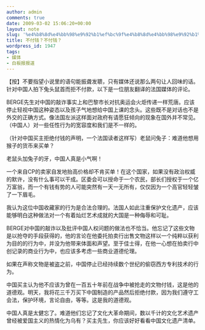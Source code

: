 ```yaml
---
author: admin
comments: true
date: 2009-03-02 15:06:20+00:00
layout: note
slug: '%e4%b8%8d%e4%bb%98%e9%92%b1%ef%bc%9f%e4%b8%8d%e4%bb%98%e9%92%b1%ef%bc%9f'
title: 不付钱？不付钱？
wordpress_id: 1947
tags:
- 媒体
- 白板报报道
---
```


【按】不要指望小说里的语句能振聋发聩，只有媒体还说那么两句让人回味的话。针对中国人拍下兔头鼠首而拒不付款，以下是一位朋友翻译的法国媒体的评论。

BERGE先生对中国的敲诈事实上和巴黎市长对抗奥运会火炬传递一样荒唐。应该停止轻视中国这种姿态以及孩子气地想给中国上课的念头。这些既不是对话也不是外交的正确方式。像法国左派这样面对政府有请愿狂倾向的现象在国外并不常见。（中国人）对一些任性行为的宽容度和我们是不一样的。

（针对中国买主拒绝付钱的声明，一个法国读者这样写）老鼠问兔子：难道他想用猴子的货币来买单？

老鼠头加兔子的牙，中国人真是小气啊！

一个来自CP的卖家自发地抬高价格却不肯买单！在这个国家，如果没有政治权威的默许，没有什么事可以干成。区委会可以授命于一个农民，部长们授权于一个亿万富翁，而一个有钱有势的人可能突然有一天一无所有，仅仅因为一个高官轻轻皱了一下眉毛。 

我认为这位中国收藏家的行为是合法合理的。法国人如此注重保护文化遗产，应该能够明白这种做法对一个有着灿烂艺术成就的大国是一种侮辱和可耻。 

BERGE对中国的敲诈以及批评中国人权问题的做法也不恰当。他忘记了这些文物是以抢夺的手段获得的，他的言论在他委托拍卖行出售文物这样以一个纯粹以获利为目的的行为中，并没为他带来体面和声望。至于佳士得，在他一心想在拍卖行中创记录的商业行为中，也应该多考虑一些商业道德伦理。

如果在声称文物是被盗之前，中国停止已经持续数个世纪的偷窃西方专利技术的行为。

中国买主认为他不应该为曾在一百五十年前在战争中被抢走的文物付钱，这是他的道德观。明天，我将花三千万买下中国制造的产品然后拒绝付款，因为我们遵守工会法，保护环境，言论自由，等等。这是我的道德观。 

中国人真是太健忘了。难道他们忘记了文化大革命期间，数以千计的文化艺术遗产曾经被爱国主义的热情化为乌有？买主先生，你应该好好看看中国文化遗产清单。


